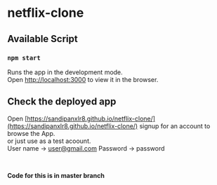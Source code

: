 # netflix-clone

## Available Script

### `npm start`

Runs the app in the development mode.<br />
Open [http://localhost:3000](http://localhost:3000) to view it in the browser.


## Check the deployed app

Open [https://sandipanxlr8.github.io/netflix-clone/](https://sandipanxlr8.github.io/netflix-clone/) signup for an account to browse the App.
</br>
or just use as a test acoount.
</br>
User name -> user@gmail.com 
Password -> password

<br>

**Code for this is in master branch**
